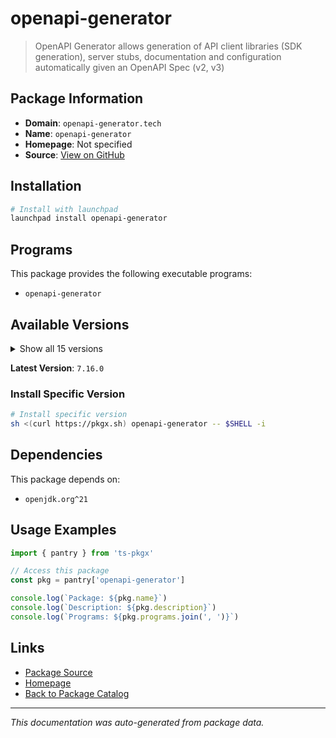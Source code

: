 # openapi-generator

> OpenAPI Generator allows generation of API client libraries (SDK generation), server stubs, documentation and configuration automatically given an OpenAPI Spec (v2, v3)

## Package Information

- **Domain**: `openapi-generator.tech`
- **Name**: `openapi-generator`
- **Homepage**: Not specified
- **Source**: [View on GitHub](https://github.com/pkgxdev/pantry/tree/main/projects/openapi-generator.tech/package.yml)

## Installation

```bash
# Install with launchpad
launchpad install openapi-generator
```

## Programs

This package provides the following executable programs:

- `openapi-generator`

## Available Versions

<details>
<summary>Show all 15 versions</summary>

- `7.16.0`, `7.15.0`, `7.14.0`, `7.13.0`, `7.12.0`
- `7.11.0`, `7.10.0`, `7.9.0`, `7.8.0`, `7.7.0`
- `7.6.0`, `7.5.0`, `7.4.0`, `7.3.0`, `7.2.0`

</details>

**Latest Version**: `7.16.0`

### Install Specific Version

```bash
# Install specific version
sh <(curl https://pkgx.sh) openapi-generator -- $SHELL -i
```

## Dependencies

This package depends on:

- `openjdk.org^21`

## Usage Examples

```typescript
import { pantry } from 'ts-pkgx'

// Access this package
const pkg = pantry['openapi-generator']

console.log(`Package: ${pkg.name}`)
console.log(`Description: ${pkg.description}`)
console.log(`Programs: ${pkg.programs.join(', ')}`)
```

## Links

- [Package Source](https://github.com/pkgxdev/pantry/tree/main/projects/openapi-generator.tech/package.yml)
- [Homepage](#)
- [Back to Package Catalog](../../package-catalog.md)

---

*This documentation was auto-generated from package data.*
